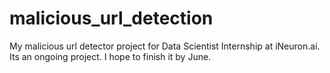 # malicious_url_detection
My malicious url detector project for Data Scientist Internship at iNeuron.ai. Its an ongoing project. I hope to finish it by June. 
